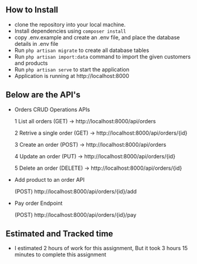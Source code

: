 ## How to Install

-   clone the repository into your local machine.
-   Install dependencies using `composer install`
-   copy .env.example and create an .env file, and place the database details in .env file
-   Run `php artisan migrate` to create all database tables
-   Run `php artisan import:data` command to import the given customers and products
-   Run `php artisan serve` to start the application
-   Application is running at http://localhost:8000

## Below are the API's

-   Orders CRUD Operations APIs

    1 List all orders (GET) -> http://localhost:8000/api/orders

    2 Retrive a single order (GET) -> http://localhost:8000/api/orders/{id}

    3 Create an order (POST) -> http://localhost:8000/api/orders

    4 Update an order (PUT) -> http://localhost:8000/api/orders/{id}

    5 Delete an order (DELETE) -> http://localhost:8000/api/orders/{id}

-   Add product to an order API

    (POST) http://localhost:8000/api/orders/{id}/add

-   Pay order Endpoint

    (POST) http://localhost:8000/api/orders/{id}/pay

## Estimated and Tracked time

-   I estimated 2 hours of work for this assignment, But it took 3 hours 15 minutes to complete this assignment
